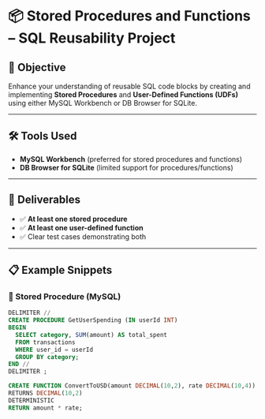 

# 📦 Stored Procedures and Functions – SQL Reusability Project

## 🎯 Objective
Enhance your understanding of reusable SQL code blocks by creating and implementing **Stored Procedures** and **User-Defined Functions (UDFs)** using either MySQL Workbench or DB Browser for SQLite.

---

## 🛠️ Tools Used
- **MySQL Workbench** (preferred for stored procedures and functions)
- **DB Browser for SQLite** (limited support for procedures/functions)

---

## 📌 Deliverables
- ✅ **At least one stored procedure**  
- ✅ **At least one user-defined function**
- ✅ Clear test cases demonstrating both

---

## 📋 Example Snippets

### 🔁 Stored Procedure (MySQL)
```sql
DELIMITER //
CREATE PROCEDURE GetUserSpending (IN userId INT)
BEGIN
  SELECT category, SUM(amount) AS total_spent
  FROM transactions
  WHERE user_id = userId
  GROUP BY category;
END //
DELIMITER ;

CREATE FUNCTION ConvertToUSD(amount DECIMAL(10,2), rate DECIMAL(10,4))
RETURNS DECIMAL(10,2)
DETERMINISTIC
RETURN amount * rate;
